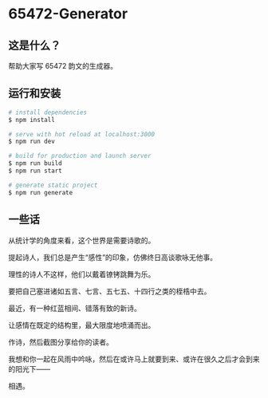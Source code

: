 # 65472-Generator

## 这是什么？
帮助大家写 65472 韵文的生成器。

## 运行和安装

```bash
# install dependencies
$ npm install

# serve with hot reload at localhost:3000
$ npm run dev

# build for production and launch server
$ npm run build
$ npm run start

# generate static project
$ npm run generate
```
## 一些话
从统计学的角度来看，这个世界是需要诗歌的。

提起诗人，我们总是产生“感性”的印象，仿佛终日高谈歌咏无他事。

理性的诗人不这样，他们以戴着镣铐跳舞为乐。

要把自己塞进诸如五言、七言、五七五、十四行之类的桎梏中去。

最近，有一种红蓝相间、错落有致的新诗。

让感情在既定的结构里，最大限度地喷涌而出。

作诗，然后截图分享给你的读者。

我想和你一起在风雨中吟咏，然后在或许马上就要到来、或许在很久之后才会到来的阳光下——

相遇。

